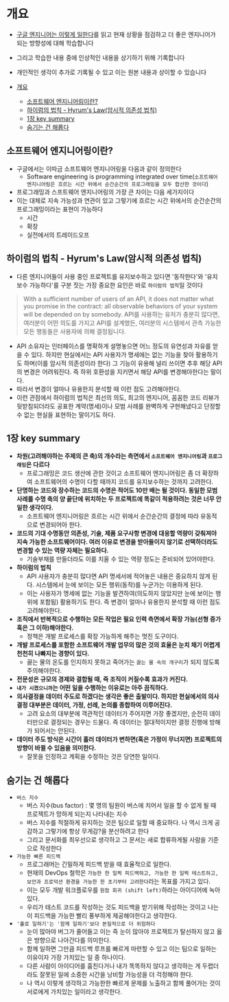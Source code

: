 # 개요

- [구글 엔지니어는 이렇게 일한다](http://www.yes24.com/Product/Goods/109305490)를 읽고 현재 상황을 점검하고 더 좋은 엔지니어가 되는 방향성에 대해 학습합니다
- 그리고 학습한 내용 중에 인상적인 내용을 상기하기 위해 기록합니다
- 개인적인 생각이 추가로 기록될 수 있고 이는 원본 내용과 상이할 수 있습니다

- [개요](#개요)
  - [소프트웨어 엔지니어링이란?](#소프트웨어-엔지니어링이란)
  - [하이럼의 법칙 - Hyrum's Law(암시적 의존성 법칙)](#하이럼의-법칙---hyrums-law암시적-의존성-법칙)
  - [1장 key summary](#1장-key-summary)
  - [숨기는 건 해롭다](#숨기는-건-해롭다)

## 소프트웨어 엔지니어링이란?

- 구글에서는 이따금 소프트웨어 엔지니어링을 다음과 같이 정의한다
  - Software engineering is programming integrated over time(`소프트웨어 엔지니어링은 흐르는 시간 위에서 순간순간의 프로그래밍을 모두 합산한 것이다`)
- 프로그래밍과 스프트웨어 엔지니어링의 가장 큰 차이는 다음 세가지이다
- 이는 대체로 지속 가능성과 연관이 있고 그렇기에 흐르는 시간 위에서의 순간순간의 프로그래밍이라는 표현이 가능하다
  - 시간
  - 확장
  - 실전에서의 트레이드오프

## 하이럼의 법칙 - Hyrum's Law(암시적 의존성 법칙)

- 다른 엔지니어들이 사용 중인 프로젝트를 유지보수하고 있다면 '동작한다'와 '유지보수 가능하다'를 구분 짓는 가장 중요한 요인은 바로 `하이럼의 법칙`일 것이다

> With a sufficient number of users of an API, it does not matter what you promise in the contract: all observable behaviors of your system will be depended on by somebody.
> API를 사용하는 유저가 충분히 많다면, 여러분이 어떤 의도를 가지고 API를 설계했든, 여러분의 시스템에서 관측 가능한 모든 행동들은 사용자에 의해 결정됩니다.

- API 소유자는 인터페이스를 명확하게 설명놓으면 어느 정도의 유연성과 자유를 얻을 수 있다. 하지만 현실에서는 API 사용자가 명세에는 없는 기능을 찾아 활용하기도 하며(이를 암시적 의존성이라 한다) 그 기능이 유용해 널리 쓰이면 추후 해당 API의 변경은 어려워진다. 즉 하위 호환성을 지키면서 해당 API를 변경해야한다는 말이다.
- 따라서 변경이 얼마나 유용한지 분석할 때 이런 점도 고려해야한다.
- 이런 관점에서 하이럼의 법칙은 최선의 의도, 최고의 엔지니어, 꼼꼼한 코드 리뷰가 뒷받침되더라도 공표한 계약(명세)이나 모범 사례를 완벽하게 구현해냈다고 단정할 수 없는 현실을 표현하는 말이기도 하다.

## 1장 key summary

- **차원(고려해야하는 주제의 큰 축)의 개수라는 측면에서 `소프트웨어 엔지니어링`과 `프로그래밍`은 다르다**
  - 프로그래밍은 코드 생산에 관한 것이고 소프트웨어 엔지니어링은 좀 더 확장하여 소프트웨어의 수명이 다할 때까지 코드를 유지보수하는 것까지 고려한다.
- **단명하는 코드와 장수하는 코드의 수명은 적어도 10만 배는 될 것이다. 동일한 모범 사례를 수명 축의 양 끝단에 위치하는 두 프로젝트에 똑같이 적용하려는 것은 너무 안일한 생각이다.**
  - 소프트웨어 엔지니어링은 흐르는 시간 위에서 순간순간의 결정에 따라 유동적으로 변경되어아 한다.
- **코드의 기대 수명동안 의존성, 기술, 제품 요구사항 변경에 대응할 역량이 갖춰져야 지속 가능한 소프트웨어이다. 여러 이유로 변경을 받아들이지 않기로 선택하더라도 변경할 수 있는 역량 자체는 필요하다.**
  - 기술부채를 만들더라도 이를 치울 수 있는 역량 정도는 준비되어 있어야한다.
- **하이럼의 법칙**
  - API 사용자가 충분히 많다면 API 명세서에 적어놓은 내용은 중요하지 않게 된다. 시스템에서 눈에 보이는 모든 행위(동작)를 누군가는 이용하게 된다.
  - 이는 사용자가 명세에 없는 기능을 발견하여(의도하지 않았지만 눈에 보이는 행위에 포함됨) 활용하기도 한다. 즉 변경이 얼마나 유용한지 분석할 때 이런 점도 고려해야한다.
- **조직에서 반복적으로 수행하는 모든 작업은 필요 인력 측면에서 확장 가능(선형 증가 혹은 그 이하)해야한다.**
  - 정책은 개발 프로세스를 확장 가능하게 해주는 멋진 도구이다.
- **개발 프로세스를 포함한 소프트웨어 개발 업무의 많은 것의 효율은 눈치 채기 어렵게 천천히 나빠지는 경향이 있다.**
  - 끓는 물의 온도를 인지하지 못하고 죽어가는 `끓는 물 속의 개구리`가 되지 않도록 주의해야한다.
- **전문성은 규모의 경제와 결합될 때, 즉 조직이 커질수록 효과가 커진다.**
- **`내가 시켰으니까`는 어떤 일을 수행하는 이유로는 아주 끔직하다.**
- **의사결정을 데이터 주도로 하겠다는 생각은 좋은 출발이다. 하지만 현실에서의 의사결정 대부분은 데이터, 가정, 선례, 논의를 종합하여 이루어진다.**
  - 고려 요소의 대부분에 객관적인 데이터가 주어지면 가장 좋겠지만, 순전히 데이터만으로 결정되는 경우는 드물다. 즉 데이터는 절대적이지만 결정 진행에 방해가 되어서는 안된다.
- **데이터 주도 방식은 시간이 흘러 데이터가 변하면(혹은 가정이 무너지면) 프로젝트의 방향이 바뀔 수 있음을 의미한다.**
  - 잘못을 인정하고 계획을 수정하는 것은 당연한 일이다.

## 숨기는 건 해롭다

- `버스 지수`
  - 버스 지수(bus factor) : 몇 명의 팀원이 버스에 치어서 일을 할 수 없게 될 때 프로젝트가 망하게 되는지 나타내는 지수
  - 버스 지수를 적절하게 유지하는 것은 팀으로 일할 때 중요하다. 나 역시 크게 공감하고 그렇기에 항상 무게감?을 분산하려고 한다
  - 그리고 문서화를 최우선으로 생각하고 그 문서는 새로 합류하게될 사람을 기준으로 작성한다
- `가능한 빠른 피드백`
  - 프로그래머는 긴밀하게 피드백 받을 때 효율적으로 일한다.
  - 현재의 DevOps 철학은 `가능한 한 일찍 피드백하고, 가능한 한 일찍 테스트하고, 보안과 프로덕션 환경을 가능한 한 초기부터 고려한다`라는 목표를 가지고 있다.
  - 이는 모두 개발 워크플로우를 `원점 회귀 (shift left)`하라는 아이디어에 녹아있다.
  - 우리가 테스트 코드를 작성하는 것도 피드백을 받기위해 작성하는 것이고 나는 이 피드백을 가능한 빨리 풍부하게 제공해야한다고 생각한다.
- `'홀로 일하기'는 '함께 일하기'보다 본질적으로 더 위험하다`
  - 눈이 많아야 버그가 줄어들고 이는 즉 눈이 많아야 프로젝트가 탈선하지 않고 옳은 방향으로 나아간다를 의미한다.
  - 함께 일하면 그만큼 피드백 루프를 빠르게 마련할 수 있고 이는 팀으로 일하는 이유이자 가장 가치있는 일 중 하나이다.
  - 다른 사람이 아이디어를 훔친다거나 내가 똑똑하지 않다고 생각하는 게 두렵더라도 잘못된 일에 소중한 시간을 낭비할 가능성을 더 걱정해야 한다.
  - 나 역시 이렇게 생각하고 가능한한 빠르게 문제를 노출하고 함께 풀어가는 것이 서로에게 가치있는 일이라고 생각한다.

